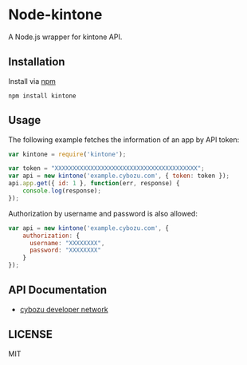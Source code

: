 Node-kintone
============

A Node.js wrapper for kintone API.

Installation
------------

Install via [npm](https://www.npmjs.com/package/kintone)

```
npm install kintone
```

Usage
-----

The following example fetches the information of an app by API token:

```javascript
var kintone = require('kintone');

var token = "XXXXXXXXXXXXXXXXXXXXXXXXXXXXXXXXXXXXXXXX";
var api = new kintone('example.cybozu.com', { token: token });
api.app.get({ id: 1 }, function(err, response) {
    console.log(response);
});
```

Authorization by username and password is also allowed:

```javascript
var api = new kintone('example.cybozu.com', {
    authorization: {
      username: "XXXXXXXX",
      password: "XXXXXXXX"
    }
});
```

API Documentation
-----------------

- [cybozu developer network](https://cybozudev.zendesk.com/)

LICENSE
-------

MIT

